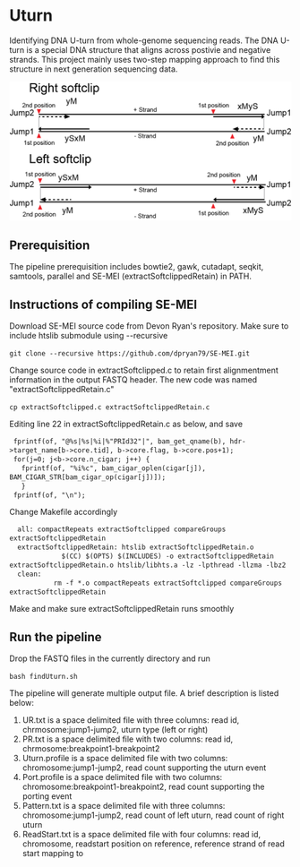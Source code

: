 # Uturn
Identifying DNA U-turn from whole-genome sequencing reads. The DNA U-turn is a special DNA structure that aligns across postivie and negative strands. This project mainly uses two-step mapping approach to find this structure in next generation sequencing data.  

![Model](https://github.com/Yijun-Tian/Uturn/blob/main/uturnRepoimapge.png) 

## Prerequisition
The pipeline prerequisition includes bowtie2, gawk, cutadapt, seqkit, samtools, parallel and SE-MEI (extractSoftclippedRetain) in PATH.
## Instructions of compiling SE-MEI
Download SE-MEI source code from Devon Ryan's repository. Make sure to include htslib submodule using --recursive

`git clone --recursive https://github.com/dpryan79/SE-MEI.git`

Change source code in extractSoftclipped.c to retain first alignmentment information in the output FASTQ header. The new code was named "extractSoftclippedRetain.c"

`cp extractSoftclipped.c extractSoftclippedRetain.c`

Editing line 22 in extractSoftclippedRetain.c as below, and save

```
 fprintf(of, "@%s|%s|%i|%"PRId32"|", bam_get_qname(b), hdr->target_name[b->core.tid], b->core.flag, b->core.pos+1);
 for(j=0; j<b->core.n_cigar; j++) {
   fprintf(of, "%i%c", bam_cigar_oplen(cigar[j]), BAM_CIGAR_STR[bam_cigar_op(cigar[j])]);
   }
 fprintf(of, "\n");
```
Change Makefile accordingly

```
  all: compactRepeats extractSoftclipped compareGroups extractSoftclippedRetain
  extractSoftclippedRetain: htslib extractSoftclippedRetain.o
	         $(CC) $(OPTS) $(INCLUDES) -o extractSoftclippedRetain extractSoftclippedRetain.o htslib/libhts.a -lz -lpthread -llzma -lbz2
  clean:
	       rm -f *.o compactRepeats extractSoftclipped compareGroups extractSoftclippedRetain
```
Make and make sure extractSoftclippedRetain runs smoothly

## Run the pipeline
Drop the FASTQ files in the currently directory and run

`bash findUturn.sh`

The pipeline will generate multiple output file. A brief description is listed below:  
1.  UR.txt is a space delimited file with three columns: read id, chrmosome:jump1-jump2, uturn type (left or right)  
2.  PR.txt is a space delimited file with two columns: read id, chrmosome:breakpoint1-breakpoint2  
3.  Uturn.profile is a space delimited file with two columns: chromosome:jump1-jump2, read count supporting the uturn event  
4.  Port.profile is a space delimited file with two columns: chromosome:breakpoint1-breakpoint2, read count supporting the porting event  
5.  Pattern.txt is a space delimited file with three columns: chromosome:jump1-jump2, read count of left uturn, read count of right uturn  
6.  ReadStart.txt is a space delimited file with four columns: read id, chromosome, readstart position on reference, reference strand of read start mapping to
